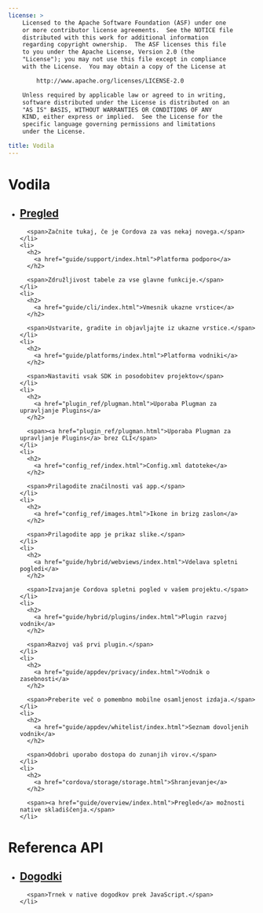 ```yaml
---
license: >
    Licensed to the Apache Software Foundation (ASF) under one
    or more contributor license agreements.  See the NOTICE file
    distributed with this work for additional information
    regarding copyright ownership.  The ASF licenses this file
    to you under the Apache License, Version 2.0 (the
    "License"); you may not use this file except in compliance
    with the License.  You may obtain a copy of the License at

        http://www.apache.org/licenses/LICENSE-2.0

    Unless required by applicable law or agreed to in writing,
    software distributed under the License is distributed on an
    "AS IS" BASIS, WITHOUT WARRANTIES OR CONDITIONS OF ANY
    KIND, either express or implied.  See the License for the
    specific language governing permissions and limitations
    under the License.

title: Vodila
---
```


<div id="home">
  <h1>
    Vodila
  </h1>

  <ul>
    <li>
      <h2>
        <a href="guide/overview/index.html">Pregled</a>
      </h2>

      <span>Začnite tukaj, če je Cordova za vas nekaj novega.</span>
    </li>
    <li>
      <h2>
        <a href="guide/support/index.html">Platforma podporo</a>
      </h2>

      <span>Združljivost tabele za vse glavne funkcije.</span>
    </li>
    <li>
      <h2>
        <a href="guide/cli/index.html">Vmesnik ukazne vrstice</a>
      </h2>

      <span>Ustvarite, gradite in objavljajte iz ukazne vrstice.</span>
    </li>
    <li>
      <h2>
        <a href="guide/platforms/index.html">Platforma vodniki</a>
      </h2>

      <span>Nastaviti vsak SDK in posodobitev projektov</span>
    </li>
    <li>
      <h2>
        <a href="plugin_ref/plugman.html">Uporaba Plugman za upravljanje Plugins</a>
      </h2>

      <span><a href="plugin_ref/plugman.html">Uporaba Plugman za upravljanje Plugins</a> brez CLI</span>
    </li>
    <li>
      <h2>
        <a href="config_ref/index.html">Config.xml datoteke</a>
      </h2>

      <span>Prilagodite značilnosti vaš app.</span>
    </li>
    <li>
      <h2>
        <a href="config_ref/images.html">Ikone in brizg zaslon</a>
      </h2>

      <span>Prilagodite app je prikaz slike.</span>
    </li>
    <li>
      <h2>
        <a href="guide/hybrid/webviews/index.html">Vdelava spletni pogledi</a>
      </h2>

      <span>Izvajanje Cordova spletni pogled v vašem projektu.</span>
    </li>
    <li>
      <h2>
        <a href="guide/hybrid/plugins/index.html">Plugin razvoj vodnik</a>
      </h2>

      <span>Razvoj vaš prvi plugin.</span>
    </li>
    <li>
      <h2>
        <a href="guide/appdev/privacy/index.html">Vodnik o zasebnosti</a>
      </h2>

      <span>Preberite več o pomembno mobilne osamljenost izdaja.</span>
    </li>
    <li>
      <h2>
        <a href="guide/appdev/whitelist/index.html">Seznam dovoljenih vodnik</a>
      </h2>

      <span>Odobri uporabo dostopa do zunanjih virov.</span>
    </li>
    <li>
      <h2>
        <a href="cordova/storage/storage.html">Shranjevanje</a>
      </h2>

      <span><a href="guide/overview/index.html">Pregled</a> možnosti native skladiščenja.</span>
    </li>
  </ul>

  <h1>
    Referenca API
  </h1>

  <ul>
    <li>
      <h2>
        <a href="cordova/events/events.html">Dogodki</a>
      </h2>

      <span>Trnek v native dogodkov prek JavaScript.</span>
    </li>
  </ul>
</div>
